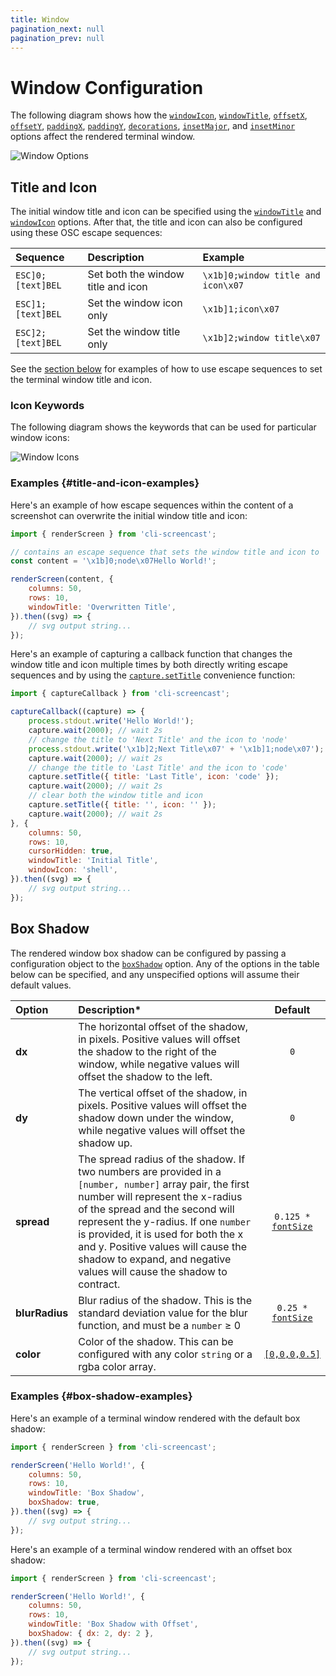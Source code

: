 ```yaml
---
title: Window
pagination_next: null
pagination_prev: null
---
```


# Window Configuration

The following diagram shows how the [`windowIcon`](options.md#windowIcon), [`windowTitle`](options.md#windowTitle), [`offsetX`](options.md#offsetX), [`offsetY`](options.md#offsetY), [`paddingX`](options.md#paddingX), [`paddingY`](options.md#paddingY), [`decorations`](options.md#decorations), [`insetMajor`](options.md#insetMajor), and [`insetMinor`](options.md#insetMinor) options affect the rendered terminal window.

![Window Options](./assets/window-options.svg)

## Title and Icon

The initial window title and icon can be specified using the [`windowTitle`](options.md#windowTitle) and [`windowIcon`](options.md#windowIcon) options. After that, the title and icon can also be configured using these OSC escape sequences:

|Sequence|Description|Example|
|:-------|:----------|:------|
|`ESC]0;[text]BEL`|Set both the window title and icon|`\x1b]0;window title and icon\x07`|
|`ESC]1;[text]BEL`|Set the window icon only|`\x1b]1;icon\x07`|
|`ESC]2;[text]BEL`|Set the window title only|`\x1b]2;window title\x07`|

See the [section below](#title-and-icon-examples) for examples of how to use escape sequences to set the terminal window title and icon.

### Icon Keywords

The following diagram shows the keywords that can be used for particular window icons:

![Window Icons](./assets/window-icons.svg)

### Examples {#title-and-icon-examples}

Here's an example of how escape sequences within the content of a screenshot can overwrite the initial window title and icon:

```js result='./assets/usage--window--title-screenshot.svg'
import { renderScreen } from 'cli-screencast';

// contains an escape sequence that sets the window title and icon to 'node'
const content = '\x1b]0;node\x07Hello World!';

renderScreen(content, {
    columns: 50,
    rows: 10,
    windowTitle: 'Overwritten Title',
}).then((svg) => {
    // svg output string...
});
```

Here's an example of capturing a callback function that changes the window title and icon multiple times by both directly writing escape sequences and by using the [`capture.setTitle`](captureCallback.md#capture.setTitle) convenience function:

```js result='./assets/usage--window--title-callback.svg'
import { captureCallback } from 'cli-screencast';

captureCallback((capture) => {
    process.stdout.write('Hello World!');
    capture.wait(2000); // wait 2s
    // change the title to 'Next Title' and the icon to 'node'
    process.stdout.write('\x1b]2;Next Title\x07' + '\x1b]1;node\x07');
    capture.wait(2000); // wait 2s
    // change the title to 'Last Title' and the icon to 'code'
    capture.setTitle({ title: 'Last Title', icon: 'code' });
    capture.wait(2000); // wait 2s
    // clear both the window title and icon
    capture.setTitle({ title: '', icon: '' });
    capture.wait(2000); // wait 2s
}, {
    columns: 50,
    rows: 10,
    cursorHidden: true,
    windowTitle: 'Initial Title',
    windowIcon: 'shell',
}).then((svg) => {
    // svg output string...
});
```

## Box Shadow

The rendered window box shadow can be configured by passing a configuration object to the [`boxShadow`](options.md#boxShadow) option. Any of the options in the table below can be specified, and any unspecified options will assume their default values.

|Option|Description*|Default|
|:-----|:----------|:-----:|
| **dx** | The horizontal offset of the shadow, in pixels. Positive values will offset the shadow to the right of the window, while negative values will offset the shadow to the left. | `0` |
| **dy** | The vertical offset of the shadow, in pixels. Positive values will offset the shadow down under the window, while negative values will offset the shadow up. | `0` |
| **spread** | The spread radius of the shadow. If two numbers are provided in a `[number, number]` array pair, the first number will represent the x-radius of the spread and the second will represent the y-radius. If one `number` is provided, it is used for both the x and y. Positive values will cause the shadow to expand, and negative values will cause the shadow to contract. | <code>0.125 * <a href="/options#fontSize">fontSize</a></code> |
| **blurRadius** | Blur radius of the shadow. This is the standard deviation value for the blur function, and must be a `number` ≥ 0 | <code>0.25 * <a href="/options#fontSize">fontSize</a></code> |
| **color** | Color of the shadow. This can be configured with any color `string` or a rgba color array. | [`[0,0,0,0.5]`](color:0:0:0:.5) |

### Examples {#box-shadow-examples}

Here's an example of a terminal window rendered with the default box shadow:

```js result='./assets/usage--window--shadow.svg'
import { renderScreen } from 'cli-screencast';

renderScreen('Hello World!', {
    columns: 50,
    rows: 10,
    windowTitle: 'Box Shadow',
    boxShadow: true,
}).then((svg) => {
    // svg output string...
});
```

Here's an example of a terminal window rendered with an offset box shadow:

```js result='./assets/usage--window--shadow-offset.svg'
import { renderScreen } from 'cli-screencast';

renderScreen('Hello World!', {
    columns: 50,
    rows: 10,
    windowTitle: 'Box Shadow with Offset',
    boxShadow: { dx: 2, dy: 2 },
}).then((svg) => {
    // svg output string...
});
```
